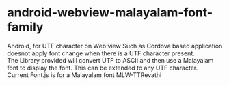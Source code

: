 # android-webview-malayalam-font-family
Android, for UTF character on Web view Such as Cordova based application doesnot apply font change when there is a UTF character present.<br>
The Library provided will convert UTF to ASCII and then use a Malayalam font to display the font.
This can be extended to any UTF character. <br>
Current Font.js is for a Malayalam font MLW-TTRevathi
